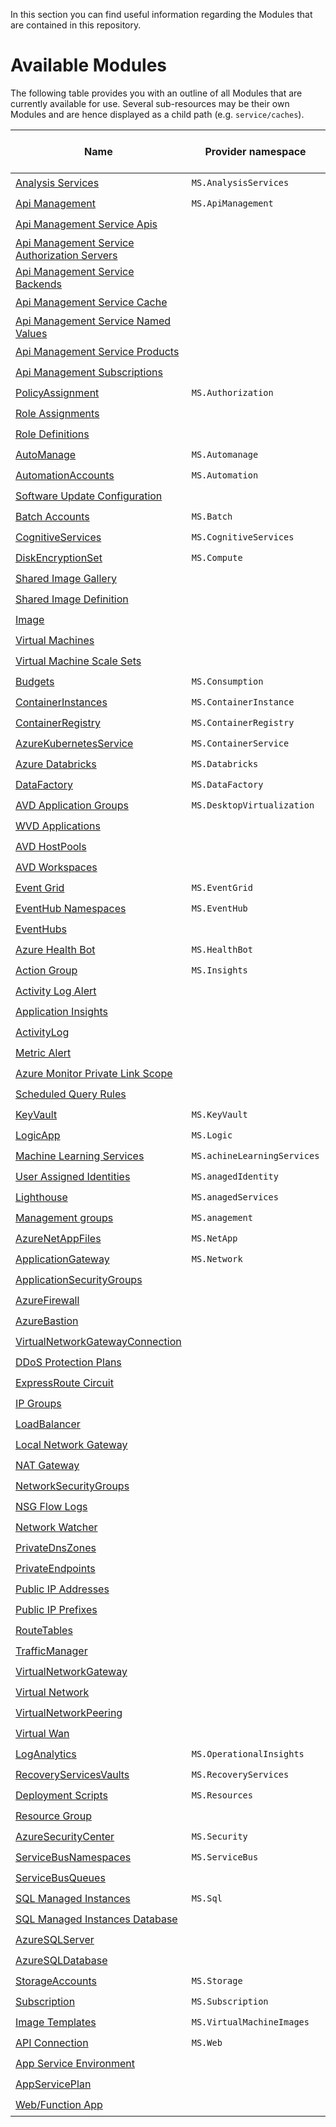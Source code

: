 In this section you can find useful information regarding the Modules that are contained in this repository.

# Available Modules
The following table provides you with an outline of all Modules that are currently available for use. Several sub-resources may be their own Modules and are hence displayed as a child path (e.g. `service/caches`).

<!-- ModuleTableStartMarker -->
| Name | Provider namespace | Resource Type | ARM / Bicep |
| - | - | - | - |
| [Analysis Services](https://github.com/Azure/ResourceModules/tree/main/arm/Microsoft.AnalysisServices/servers) | `MS.AnalysisServices` | [servers](https://github.com/Azure/ResourceModules/tree/main/arm/Microsoft.AnalysisServices/servers) | :heavy_check_mark:/ |
| [Api Management](https://github.com/Azure/ResourceModules/tree/main/arm/Microsoft.ApiManagement/service) | `MS.ApiManagement` | [service](https://github.com/Azure/ResourceModules/tree/main/arm/Microsoft.ApiManagement/service) | :heavy_check_mark:/ |
| [Api Management Service Apis](https://github.com/Azure/ResourceModules/tree/main/arm/Microsoft.ApiManagement/serviceResources/apis) |  | [service/apis](https://github.com/Azure/ResourceModules/tree/main/arm/Microsoft.ApiManagement/serviceResources/apis) | :heavy_check_mark:/ |
| [Api Management Service Authorization Servers](https://github.com/Azure/ResourceModules/tree/main/arm/Microsoft.ApiManagement/serviceResources/authorizationServers) |  | [service/authorizationServers](https://github.com/Azure/ResourceModules/tree/main/arm/Microsoft.ApiManagement/serviceResources/authorizationServers) | :heavy_check_mark:/ |
| [Api Management Service Backends](https://github.com/Azure/ResourceModules/tree/main/arm/Microsoft.ApiManagement/serviceResources/backends) |  | [service/backends](https://github.com/Azure/ResourceModules/tree/main/arm/Microsoft.ApiManagement/serviceResources/backends) | :heavy_check_mark:/ |
| [Api Management Service Cache](https://github.com/Azure/ResourceModules/tree/main/arm/Microsoft.ApiManagement/serviceResources/caches) |  | [service/caches](https://github.com/Azure/ResourceModules/tree/main/arm/Microsoft.ApiManagement/serviceResources/caches) | :heavy_check_mark:/ |
| [Api Management Service Named Values](https://github.com/Azure/ResourceModules/tree/main/arm/Microsoft.ApiManagement/serviceResources/namedValues) |  | [service/namedValues](https://github.com/Azure/ResourceModules/tree/main/arm/Microsoft.ApiManagement/serviceResources/namedValues) | :heavy_check_mark:/ |
| [Api Management Service Products](https://github.com/Azure/ResourceModules/tree/main/arm/Microsoft.ApiManagement/serviceResources/products) |  | [service/products](https://github.com/Azure/ResourceModules/tree/main/arm/Microsoft.ApiManagement/serviceResources/products) | :heavy_check_mark:/ |
| [Api Management Subscriptions](https://github.com/Azure/ResourceModules/tree/main/arm/Microsoft.ApiManagement/serviceResources/subscriptions) |  | [service/subscriptions](https://github.com/Azure/ResourceModules/tree/main/arm/Microsoft.ApiManagement/serviceResources/subscriptions) | :heavy_check_mark:/ |
| [PolicyAssignment](https://github.com/Azure/ResourceModules/tree/main/arm/Microsoft.Authorization/policyAssignments) | `MS.Authorization` | [policyAssignments](https://github.com/Azure/ResourceModules/tree/main/arm/Microsoft.Authorization/policyAssignments) | :heavy_check_mark:/ |
| [Role Assignments](https://github.com/Azure/ResourceModules/tree/main/arm/Microsoft.Authorization/roleAssignments) |  | [roleAssignments](https://github.com/Azure/ResourceModules/tree/main/arm/Microsoft.Authorization/roleAssignments) | :heavy_check_mark:/ |
| [Role Definitions](https://github.com/Azure/ResourceModules/tree/main/arm/Microsoft.Authorization/roleDefinitions) |  | [roleDefinitions](https://github.com/Azure/ResourceModules/tree/main/arm/Microsoft.Authorization/roleDefinitions) | :heavy_check_mark:/ |
| [AutoManage](https://github.com/Azure/ResourceModules/tree/main/arm/Microsoft.Automanage/accounts) | `MS.Automanage` | [accounts](https://github.com/Azure/ResourceModules/tree/main/arm/Microsoft.Automanage/accounts) | :heavy_check_mark:/ |
| [AutomationAccounts](https://github.com/Azure/ResourceModules/tree/main/arm/Microsoft.Automation/automationAccounts) | `MS.Automation` | [automationAccounts](https://github.com/Azure/ResourceModules/tree/main/arm/Microsoft.Automation/automationAccounts) | :heavy_check_mark:/ |
| [Software Update Configuration](https://github.com/Azure/ResourceModules/tree/main/arm/Microsoft.Automation/automationAccountsResources/softwareUpdateConfigurations) |  | [automationAccounts/softwareUpdateConfigurations](https://github.com/Azure/ResourceModules/tree/main/arm/Microsoft.Automation/automationAccountsResources/softwareUpdateConfigurations) | :heavy_check_mark:/ |
| [Batch Accounts](https://github.com/Azure/ResourceModules/tree/main/arm/Microsoft.Batch/batchAccounts) | `MS.Batch` | [batchAccounts](https://github.com/Azure/ResourceModules/tree/main/arm/Microsoft.Batch/batchAccounts) | :heavy_check_mark:/ |
| [CognitiveServices](https://github.com/Azure/ResourceModules/tree/main/arm/Microsoft.CognitiveServices/accounts) | `MS.CognitiveServices` | [accounts](https://github.com/Azure/ResourceModules/tree/main/arm/Microsoft.CognitiveServices/accounts) | :heavy_check_mark:/ |
| [DiskEncryptionSet](https://github.com/Azure/ResourceModules/tree/main/arm/Microsoft.Compute/diskEncryptionSets) | `MS.Compute` | [diskEncryptionSets](https://github.com/Azure/ResourceModules/tree/main/arm/Microsoft.Compute/diskEncryptionSets) | :heavy_check_mark:/ |
| [Shared Image Gallery](https://github.com/Azure/ResourceModules/tree/main/arm/Microsoft.Compute/galleries) |  | [galleries](https://github.com/Azure/ResourceModules/tree/main/arm/Microsoft.Compute/galleries) | :heavy_check_mark:/:heavy_check_mark: |
| [Shared Image Definition](https://github.com/Azure/ResourceModules/tree/main/arm/Microsoft.Compute/galleriesResources/images) |  | [galleries/images](https://github.com/Azure/ResourceModules/tree/main/arm/Microsoft.Compute/galleriesResources/images) | :heavy_check_mark:/ |
| [Image](https://github.com/Azure/ResourceModules/tree/main/arm/Microsoft.Compute/images) |  | [images](https://github.com/Azure/ResourceModules/tree/main/arm/Microsoft.Compute/images) | :heavy_check_mark:/ |
| [Virtual Machines](https://github.com/Azure/ResourceModules/tree/main/arm/Microsoft.Compute/virtualMachines) |  | [virtualMachines](https://github.com/Azure/ResourceModules/tree/main/arm/Microsoft.Compute/virtualMachines) | :heavy_check_mark:/ |
| [Virtual Machine Scale Sets](https://github.com/Azure/ResourceModules/tree/main/arm/Microsoft.Compute/virtualMachineScaleSets) |  | [virtualMachineScaleSets](https://github.com/Azure/ResourceModules/tree/main/arm/Microsoft.Compute/virtualMachineScaleSets) | :heavy_check_mark:/:heavy_check_mark: |
| [Budgets](https://github.com/Azure/ResourceModules/tree/main/arm/Microsoft.Consumption/budgets) | `MS.Consumption` | [budgets](https://github.com/Azure/ResourceModules/tree/main/arm/Microsoft.Consumption/budgets) | :heavy_check_mark:/ |
| [ContainerInstances](https://github.com/Azure/ResourceModules/tree/main/arm/Microsoft.ContainerInstance/containerGroups) | `MS.ContainerInstance` | [containerGroups](https://github.com/Azure/ResourceModules/tree/main/arm/Microsoft.ContainerInstance/containerGroups) | :heavy_check_mark:/ |
| [ContainerRegistry](https://github.com/Azure/ResourceModules/tree/main/arm/Microsoft.ContainerRegistry/registries) | `MS.ContainerRegistry` | [registries](https://github.com/Azure/ResourceModules/tree/main/arm/Microsoft.ContainerRegistry/registries) | :heavy_check_mark:/ |
| [AzureKubernetesService](https://github.com/Azure/ResourceModules/tree/main/arm/Microsoft.ContainerService/managedClusters) | `MS.ContainerService` | [managedClusters](https://github.com/Azure/ResourceModules/tree/main/arm/Microsoft.ContainerService/managedClusters) | :heavy_check_mark:/ |
| [Azure Databricks](https://github.com/Azure/ResourceModules/tree/main/arm/Microsoft.Databricks/workspaces) | `MS.Databricks` | [workspaces](https://github.com/Azure/ResourceModules/tree/main/arm/Microsoft.Databricks/workspaces) | :heavy_check_mark:/ |
| [DataFactory](https://github.com/Azure/ResourceModules/tree/main/arm/Microsoft.DataFactory/factories) | `MS.DataFactory` | [factories](https://github.com/Azure/ResourceModules/tree/main/arm/Microsoft.DataFactory/factories) | :heavy_check_mark:/ |
| [AVD Application Groups](https://github.com/Azure/ResourceModules/tree/main/arm/Microsoft.DesktopVirtualization/applicationgroups) | `MS.DesktopVirtualization` | [applicationgroups](https://github.com/Azure/ResourceModules/tree/main/arm/Microsoft.DesktopVirtualization/applicationgroups) | :heavy_check_mark:/:heavy_check_mark: |
| [WVD Applications](https://github.com/Azure/ResourceModules/tree/main/arm/Microsoft.DesktopVirtualization/applicationGroupsResources/applications) |  | [applicationGroups/applications](https://github.com/Azure/ResourceModules/tree/main/arm/Microsoft.DesktopVirtualization/applicationGroupsResources/applications) | :heavy_check_mark:/:heavy_check_mark: |
| [AVD HostPools](https://github.com/Azure/ResourceModules/tree/main/arm/Microsoft.DesktopVirtualization/hostpools) |  | [hostpools](https://github.com/Azure/ResourceModules/tree/main/arm/Microsoft.DesktopVirtualization/hostpools) | :heavy_check_mark:/:heavy_check_mark: |
| [AVD Workspaces](https://github.com/Azure/ResourceModules/tree/main/arm/Microsoft.DesktopVirtualization/workspaces) |  | [workspaces](https://github.com/Azure/ResourceModules/tree/main/arm/Microsoft.DesktopVirtualization/workspaces) | :heavy_check_mark:/:heavy_check_mark: |
| [Event Grid](https://github.com/Azure/ResourceModules/tree/main/arm/Microsoft.EventGrid/topics) | `MS.EventGrid` | [topics](https://github.com/Azure/ResourceModules/tree/main/arm/Microsoft.EventGrid/topics) | :heavy_check_mark:/ |
| [EventHub Namespaces](https://github.com/Azure/ResourceModules/tree/main/arm/Microsoft.EventHub/namespaces) | `MS.EventHub` | [namespaces](https://github.com/Azure/ResourceModules/tree/main/arm/Microsoft.EventHub/namespaces) | :heavy_check_mark:/ |
| [EventHubs](https://github.com/Azure/ResourceModules/tree/main/arm/Microsoft.EventHub/namespacesResources/eventhubs) |  | [namespaces/eventhubs](https://github.com/Azure/ResourceModules/tree/main/arm/Microsoft.EventHub/namespacesResources/eventhubs) | :heavy_check_mark:/ |
| [Azure Health Bot](https://github.com/Azure/ResourceModules/tree/main/arm/Microsoft.HealthBot/healthBots) | `MS.HealthBot` | [healthBots](https://github.com/Azure/ResourceModules/tree/main/arm/Microsoft.HealthBot/healthBots) | :heavy_check_mark:/ |
| [Action Group](https://github.com/Azure/ResourceModules/tree/main/arm/Microsoft.Insights/actionGroups) | `MS.Insights` | [actionGroups](https://github.com/Azure/ResourceModules/tree/main/arm/Microsoft.Insights/actionGroups) | :heavy_check_mark:/ |
| [Activity Log Alert](https://github.com/Azure/ResourceModules/tree/main/arm/Microsoft.Insights/activityLogAlerts) |  | [activityLogAlerts](https://github.com/Azure/ResourceModules/tree/main/arm/Microsoft.Insights/activityLogAlerts) | :heavy_check_mark:/ |
| [Application Insights](https://github.com/Azure/ResourceModules/tree/main/arm/Microsoft.Insights/components) |  | [components](https://github.com/Azure/ResourceModules/tree/main/arm/Microsoft.Insights/components) | :heavy_check_mark:/ |
| [ActivityLog](https://github.com/Azure/ResourceModules/tree/main/arm/Microsoft.Insights/diagnosticSettings) |  | [diagnosticSettings](https://github.com/Azure/ResourceModules/tree/main/arm/Microsoft.Insights/diagnosticSettings) | :heavy_check_mark:/ |
| [Metric Alert](https://github.com/Azure/ResourceModules/tree/main/arm/Microsoft.Insights/metricAlerts) |  | [metricAlerts](https://github.com/Azure/ResourceModules/tree/main/arm/Microsoft.Insights/metricAlerts) | :heavy_check_mark:/ |
| [Azure Monitor Private Link Scope](https://github.com/Azure/ResourceModules/tree/main/arm/Microsoft.Insights/privateLinkScopes) |  | [privateLinkScopes](https://github.com/Azure/ResourceModules/tree/main/arm/Microsoft.Insights/privateLinkScopes) | :heavy_check_mark:/ |
| [Scheduled Query Rules](https://github.com/Azure/ResourceModules/tree/main/arm/Microsoft.Insights/scheduledQueryRules) |  | [scheduledQueryRules](https://github.com/Azure/ResourceModules/tree/main/arm/Microsoft.Insights/scheduledQueryRules) | :heavy_check_mark:/ |
| [KeyVault](https://github.com/Azure/ResourceModules/tree/main/arm/Microsoft.KeyVault/vaults) | `MS.KeyVault` | [vaults](https://github.com/Azure/ResourceModules/tree/main/arm/Microsoft.KeyVault/vaults) | :heavy_check_mark:/:heavy_check_mark: |
| [LogicApp](https://github.com/Azure/ResourceModules/tree/main/arm/Microsoft.Logic/workflows) | `MS.Logic` | [workflows](https://github.com/Azure/ResourceModules/tree/main/arm/Microsoft.Logic/workflows) | :heavy_check_mark:/:heavy_check_mark: |
| [Machine Learning Services](https://github.com/Azure/ResourceModules/tree/main/arm/Microsoft.MachineLearningServices/workspaces) | `MS.achineLearningServices` | [workspaces](https://github.com/Azure/ResourceModules/tree/main/arm/Microsoft.MachineLearningServices/workspaces) | :heavy_check_mark:/ |
| [User Assigned Identities](https://github.com/Azure/ResourceModules/tree/main/arm/Microsoft.ManagedIdentity/userAssignedIdentities) | `MS.anagedIdentity` | [userAssignedIdentities](https://github.com/Azure/ResourceModules/tree/main/arm/Microsoft.ManagedIdentity/userAssignedIdentities) | :heavy_check_mark:/ |
| [Lighthouse](https://github.com/Azure/ResourceModules/tree/main/arm/Microsoft.ManagedServices/registrationDefinitions) | `MS.anagedServices` | [registrationDefinitions](https://github.com/Azure/ResourceModules/tree/main/arm/Microsoft.ManagedServices/registrationDefinitions) | :heavy_check_mark:/ |
| [Management groups](https://github.com/Azure/ResourceModules/tree/main/arm/Microsoft.Management/managementGroups) | `MS.anagement` | [managementGroups](https://github.com/Azure/ResourceModules/tree/main/arm/Microsoft.Management/managementGroups) | :heavy_check_mark:/ |
| [AzureNetAppFiles](https://github.com/Azure/ResourceModules/tree/main/arm/Microsoft.NetApp/netAppAccounts) | `MS.NetApp` | [netAppAccounts](https://github.com/Azure/ResourceModules/tree/main/arm/Microsoft.NetApp/netAppAccounts) | :heavy_check_mark:/ |
| [ApplicationGateway](https://github.com/Azure/ResourceModules/tree/main/arm/Microsoft.Network/applicationGateways) | `MS.Network` | [applicationGateways](https://github.com/Azure/ResourceModules/tree/main/arm/Microsoft.Network/applicationGateways) | :heavy_check_mark:/ |
| [ApplicationSecurityGroups](https://github.com/Azure/ResourceModules/tree/main/arm/Microsoft.Network/applicationSecurityGroups) |  | [applicationSecurityGroups](https://github.com/Azure/ResourceModules/tree/main/arm/Microsoft.Network/applicationSecurityGroups) | :heavy_check_mark:/ |
| [AzureFirewall](https://github.com/Azure/ResourceModules/tree/main/arm/Microsoft.Network/azureFirewalls) |  | [azureFirewalls](https://github.com/Azure/ResourceModules/tree/main/arm/Microsoft.Network/azureFirewalls) | :heavy_check_mark:/ |
| [AzureBastion](https://github.com/Azure/ResourceModules/tree/main/arm/Microsoft.Network/bastionHosts) |  | [bastionHosts](https://github.com/Azure/ResourceModules/tree/main/arm/Microsoft.Network/bastionHosts) | :heavy_check_mark:/ |
| [VirtualNetworkGatewayConnection](https://github.com/Azure/ResourceModules/tree/main/arm/Microsoft.Network/connections) |  | [connections](https://github.com/Azure/ResourceModules/tree/main/arm/Microsoft.Network/connections) | :heavy_check_mark:/ |
| [DDoS Protection Plans](https://github.com/Azure/ResourceModules/tree/main/arm/Microsoft.Network/ddosProtectionPlans) |  | [ddosProtectionPlans](https://github.com/Azure/ResourceModules/tree/main/arm/Microsoft.Network/ddosProtectionPlans) | :heavy_check_mark:/ |
| [ExpressRoute Circuit](https://github.com/Azure/ResourceModules/tree/main/arm/Microsoft.Network/expressRouteCircuits) |  | [expressRouteCircuits](https://github.com/Azure/ResourceModules/tree/main/arm/Microsoft.Network/expressRouteCircuits) | :heavy_check_mark:/ |
| [IP Groups](https://github.com/Azure/ResourceModules/tree/main/arm/Microsoft.Network/ipGroups) |  | [ipGroups](https://github.com/Azure/ResourceModules/tree/main/arm/Microsoft.Network/ipGroups) | :heavy_check_mark:/ |
| [LoadBalancer](https://github.com/Azure/ResourceModules/tree/main/arm/Microsoft.Network/loadBalancers) |  | [loadBalancers](https://github.com/Azure/ResourceModules/tree/main/arm/Microsoft.Network/loadBalancers) | :heavy_check_mark:/ |
| [Local Network Gateway](https://github.com/Azure/ResourceModules/tree/main/arm/Microsoft.Network/localNetworkGateways) |  | [localNetworkGateways](https://github.com/Azure/ResourceModules/tree/main/arm/Microsoft.Network/localNetworkGateways) | :heavy_check_mark:/ |
| [NAT Gateway](https://github.com/Azure/ResourceModules/tree/main/arm/Microsoft.Network/natGateways) |  | [natGateways](https://github.com/Azure/ResourceModules/tree/main/arm/Microsoft.Network/natGateways) | :heavy_check_mark:/ |
| [NetworkSecurityGroups](https://github.com/Azure/ResourceModules/tree/main/arm/Microsoft.Network/networkSecurityGroups) |  | [networkSecurityGroups](https://github.com/Azure/ResourceModules/tree/main/arm/Microsoft.Network/networkSecurityGroups) | :heavy_check_mark:/ |
| [NSG Flow Logs](https://github.com/Azure/ResourceModules/tree/main/arm/Microsoft.Network/networkWatcherFlowLogs) |  | [networkWatcherFlowLogs](https://github.com/Azure/ResourceModules/tree/main/arm/Microsoft.Network/networkWatcherFlowLogs) | :heavy_check_mark:/ |
| [Network Watcher](https://github.com/Azure/ResourceModules/tree/main/arm/Microsoft.Network/networkWatchers) |  | [networkWatchers](https://github.com/Azure/ResourceModules/tree/main/arm/Microsoft.Network/networkWatchers) | :heavy_check_mark:/ |
| [PrivateDnsZones](https://github.com/Azure/ResourceModules/tree/main/arm/Microsoft.Network/privateDnsZones) |  | [privateDnsZones](https://github.com/Azure/ResourceModules/tree/main/arm/Microsoft.Network/privateDnsZones) | :heavy_check_mark:/ |
| [PrivateEndpoints](https://github.com/Azure/ResourceModules/tree/main/arm/Microsoft.Network/privateEndpoints) |  | [privateEndpoints](https://github.com/Azure/ResourceModules/tree/main/arm/Microsoft.Network/privateEndpoints) | :heavy_check_mark:/ |
| [Public IP Addresses](https://github.com/Azure/ResourceModules/tree/main/arm/Microsoft.Network/publicIPAddresses) |  | [publicIPAddresses](https://github.com/Azure/ResourceModules/tree/main/arm/Microsoft.Network/publicIPAddresses) | :heavy_check_mark:/ |
| [Public IP Prefixes](https://github.com/Azure/ResourceModules/tree/main/arm/Microsoft.Network/publicIPPrefixes) |  | [publicIPPrefixes](https://github.com/Azure/ResourceModules/tree/main/arm/Microsoft.Network/publicIPPrefixes) | :heavy_check_mark:/ |
| [RouteTables](https://github.com/Azure/ResourceModules/tree/main/arm/Microsoft.Network/routeTables) |  | [routeTables](https://github.com/Azure/ResourceModules/tree/main/arm/Microsoft.Network/routeTables) | :heavy_check_mark:/ |
| [TrafficManager](https://github.com/Azure/ResourceModules/tree/main/arm/Microsoft.Network/trafficmanagerprofiles) |  | [trafficmanagerprofiles](https://github.com/Azure/ResourceModules/tree/main/arm/Microsoft.Network/trafficmanagerprofiles) | :heavy_check_mark:/ |
| [VirtualNetworkGateway](https://github.com/Azure/ResourceModules/tree/main/arm/Microsoft.Network/virtualNetworkGateways) |  | [virtualNetworkGateways](https://github.com/Azure/ResourceModules/tree/main/arm/Microsoft.Network/virtualNetworkGateways) | :heavy_check_mark:/ |
| [Virtual Network](https://github.com/Azure/ResourceModules/tree/main/arm/Microsoft.Network/virtualNetworks) |  | [virtualNetworks](https://github.com/Azure/ResourceModules/tree/main/arm/Microsoft.Network/virtualNetworks) | :heavy_check_mark:/ |
| [VirtualNetworkPeering](https://github.com/Azure/ResourceModules/tree/main/arm/Microsoft.Network/virtualNetworksResources/virtualNetworkPeerings) |  | [virtualNetworks/virtualNetworkPeerings](https://github.com/Azure/ResourceModules/tree/main/arm/Microsoft.Network/virtualNetworksResources/virtualNetworkPeerings) | :heavy_check_mark:/ |
| [Virtual Wan](https://github.com/Azure/ResourceModules/tree/main/arm/Microsoft.Network/virtualWans) |  | [virtualWans](https://github.com/Azure/ResourceModules/tree/main/arm/Microsoft.Network/virtualWans) | :heavy_check_mark:/ |
| [LogAnalytics](https://github.com/Azure/ResourceModules/tree/main/arm/Microsoft.OperationalInsights/workspaces) | `MS.OperationalInsights` | [workspaces](https://github.com/Azure/ResourceModules/tree/main/arm/Microsoft.OperationalInsights/workspaces) | :heavy_check_mark:/:heavy_check_mark: |
| [RecoveryServicesVaults](https://github.com/Azure/ResourceModules/tree/main/arm/Microsoft.RecoveryServices/vaults) | `MS.RecoveryServices` | [vaults](https://github.com/Azure/ResourceModules/tree/main/arm/Microsoft.RecoveryServices/vaults) | :heavy_check_mark:/ |
| [Deployment Scripts](https://github.com/Azure/ResourceModules/tree/main/arm/Microsoft.Resources/deploymentScripts) | `MS.Resources` | [deploymentScripts](https://github.com/Azure/ResourceModules/tree/main/arm/Microsoft.Resources/deploymentScripts) | :heavy_check_mark:/ |
| [Resource Group](https://github.com/Azure/ResourceModules/tree/main/arm/Microsoft.Resources/resourceGroups) |  | [resourceGroups](https://github.com/Azure/ResourceModules/tree/main/arm/Microsoft.Resources/resourceGroups) | :heavy_check_mark:/:heavy_check_mark: |
| [AzureSecurityCenter](https://github.com/Azure/ResourceModules/tree/main/arm/Microsoft.Security/azureSecurityCenter) | `MS.Security` | [azureSecurityCenter](https://github.com/Azure/ResourceModules/tree/main/arm/Microsoft.Security/azureSecurityCenter) | :heavy_check_mark:/ |
| [ServiceBusNamespaces](https://github.com/Azure/ResourceModules/tree/main/arm/Microsoft.ServiceBus/namespaces) | `MS.ServiceBus` | [namespaces](https://github.com/Azure/ResourceModules/tree/main/arm/Microsoft.ServiceBus/namespaces) | :heavy_check_mark:/ |
| [ServiceBusQueues](https://github.com/Azure/ResourceModules/tree/main/arm/Microsoft.ServiceBus/namespacesResources/queues) |  | [namespaces/queues](https://github.com/Azure/ResourceModules/tree/main/arm/Microsoft.ServiceBus/namespacesResources/queues) | :heavy_check_mark:/ |
| [SQL Managed Instances](https://github.com/Azure/ResourceModules/tree/main/arm/Microsoft.Sql/managedInstances) | `MS.Sql` | [managedInstances](https://github.com/Azure/ResourceModules/tree/main/arm/Microsoft.Sql/managedInstances) | :heavy_check_mark:/ |
| [SQL Managed Instances Database](https://github.com/Azure/ResourceModules/tree/main/arm/Microsoft.Sql/managedInstancesResources/databases) |  | [managedInstances/databases](https://github.com/Azure/ResourceModules/tree/main/arm/Microsoft.Sql/managedInstancesResources/databases) | :heavy_check_mark:/ |
| [AzureSQLServer](https://github.com/Azure/ResourceModules/tree/main/arm/Microsoft.Sql/servers) |  | [servers](https://github.com/Azure/ResourceModules/tree/main/arm/Microsoft.Sql/servers) | :heavy_check_mark:/:heavy_check_mark: |
| [AzureSQLDatabase](https://github.com/Azure/ResourceModules/tree/main/arm/Microsoft.Sql/serversResources/databases) |  | [servers/databases](https://github.com/Azure/ResourceModules/tree/main/arm/Microsoft.Sql/serversResources/databases) | :heavy_check_mark:/ |
| [StorageAccounts](https://github.com/Azure/ResourceModules/tree/main/arm/Microsoft.Storage/storageAccounts) | `MS.Storage` | [storageAccounts](https://github.com/Azure/ResourceModules/tree/main/arm/Microsoft.Storage/storageAccounts) | :heavy_check_mark:/:heavy_check_mark: |
| [Subscription](https://github.com/Azure/ResourceModules/tree/main/arm/Microsoft.Subscription/aliases) | `MS.Subscription` | [aliases](https://github.com/Azure/ResourceModules/tree/main/arm/Microsoft.Subscription/aliases) | :heavy_check_mark:/ |
| [Image Templates](https://github.com/Azure/ResourceModules/tree/main/arm/Microsoft.VirtualMachineImages/imageTemplates) | `MS.VirtualMachineImages` | [imageTemplates](https://github.com/Azure/ResourceModules/tree/main/arm/Microsoft.VirtualMachineImages/imageTemplates) | :heavy_check_mark:/:heavy_check_mark: |
| [API Connection](https://github.com/Azure/ResourceModules/tree/main/arm/Microsoft.Web/connections) | `MS.Web` | [connections](https://github.com/Azure/ResourceModules/tree/main/arm/Microsoft.Web/connections) | :heavy_check_mark:/:heavy_check_mark: |
| [App Service Environment](https://github.com/Azure/ResourceModules/tree/main/arm/Microsoft.Web/hostingEnvironments) |  | [hostingEnvironments](https://github.com/Azure/ResourceModules/tree/main/arm/Microsoft.Web/hostingEnvironments) | :heavy_check_mark:/:heavy_check_mark: |
| [AppServicePlan](https://github.com/Azure/ResourceModules/tree/main/arm/Microsoft.Web/serverfarms) |  | [serverfarms](https://github.com/Azure/ResourceModules/tree/main/arm/Microsoft.Web/serverfarms) | :heavy_check_mark:/:heavy_check_mark: |
| [Web/Function App](https://github.com/Azure/ResourceModules/tree/main/arm/Microsoft.Web/sites) |  | [sites](https://github.com/Azure/ResourceModules/tree/main/arm/Microsoft.Web/sites) | :heavy_check_mark:/:heavy_check_mark: |
<!-- ModuleTableEndMarker -->